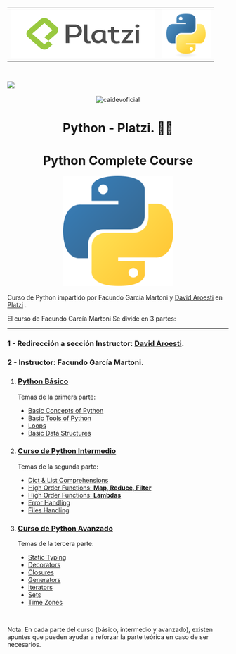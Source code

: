 <table align='center'>
    <tr>
        <td>
            <img alt="Platzi Logo" src="https://github.com/caidevOficial/Logos/blob/master/Instituciones/Platzi.jpg?raw=true" width="330px" height="112px" />
        </td>
        <td>
            <img alt="Python" src="https://github.com/devicons/devicon/raw/master/icons/python/python-original.svg?raw=true" height="112px" />
        </td>
    </tr>
</table>
</br>


![](https://hit.yhype.me/github/profile?user_id=12877139)

<p align="center">
    <img src="https://komarev.com/ghpvc/?username=caidevoficial&label=Profile%20views&color=0e75b6&style=plastic" alt="caidevoficial" />
</p>

<h1 align='center'>Python - Platzi. 👨‍💻</h1>

<div align="center">
  <h1>Python Complete Course</h1>
</div>

<div align="center"> 
  <img src="./readme_img/python.png" width="250">
</div>

Curso de Python impartido por Facundo García Martoni y [David Aroesti](https://github.com/jdaroesti) en [Platzi](https://platzi.com/r/karlbehrens/) . 

El curso de Facundo García Martoni Se divide en 3 partes:

---
### 1 - Redirecci&oacute;n a secci&oacute;n Instructor: [David Aroesti](./OOP_And_Algorithms/).


### 2 - Instructor: Facundo Garc&iacute;a Martoni.
<ol>
    <li>
        <h3>
            <a href="./Python_Basic/">Python B&aacute;sico
            </a>
        </h3>
    </li>
  <p>Temas de la primera parte:</p>
    <ul type="disc">
        <li>
            <a href="./Python_Basic/Basic_Concepts">Basic Concepts of Python
            </a>
        </li>
        <li>
            <a href="./Python_Basic/Basic_Tools/">Basic Tools of Python
            </a>
        </li>
        <li>
            <a href="./Python_Basic/Loops/">Loops
            </a>
        </li>
        <li>
            <a href="./Python_Basic/basic_structures/">Basic Data Structures
            </a>
        </li>
    </ul>
    <li>
        <h3>
            <a href="./Python_Intermediate/">Curso de Python Intermedio
            </a>
        </h3>
    </li>
    <p>Temas de la segunda parte:</p>
    <ul type="disc">
        <li>
            <a href="./Python_Intermediate/Comprehensions/">Dict & List Comprehensions
            </a>
        </li>
        <li>
            <a href="./Python_Intermediate/High_Order/">High Order Functions: <strong>Map, Reduce, Filter</strong>
            </a>
        </li>
        <li>
            <a href="./Python_Intermediate/Lambdas/">High Order Functions: <strong>Lambdas</strong>
            </a>
        </li>
        <li>
            <a href="./Python_Intermediate/error_handling/">Error Handling
            </a>
        </li>
        <li>
            <a href="./Python_Intermediate/file_handling/">Files Handling
            </a>
        </li>
    </ul>
    <li>
        <h3>
            <a href="./Python_Professional/">Curso de Python Avanzado
            </a>
        </h3>
    </li>
    <p>Temas de la tercera parte:</p>
    <ul type="disc">
        <li>
            <a href="./Python_Professional/Basic/">Static Typing
            </a>
        </li>
        <li>
            <a href="./Python_Professional/Decorators/">Decorators
            </a>
        </li>
        <li>
            <a href="./Python_Professional/Closures/">Closures
            </a>
        </li>
        <li>
            <a href="./Python_Professional/Generators/">Generators
            </a>
        </li>
        <li>
            <a href="./Python_Professional/Iterators/">Iterators
            </a>
        </li>
        <li>
            <a href="./Python_Professional/Sets/">Sets
            </a>
        </li>
        <li>
            <a href="./Python_Professional/Dates/">Time Zones
            </a>
        </li>
    </ul>
 </ol>
 </br>

Nota: En cada parte del curso (básico, intermedio y avanzado), existen apuntes que pueden ayudar a reforzar la parte teórica en caso de ser necesarios.
